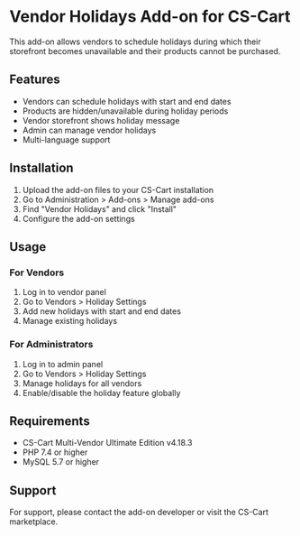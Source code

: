 # Vendor Holidays Add-on for CS-Cart

This add-on allows vendors to schedule holidays during which their storefront becomes unavailable and their products cannot be purchased.

## Features

- Vendors can schedule holidays with start and end dates
- Products are hidden/unavailable during holiday periods
- Vendor storefront shows holiday message
- Admin can manage vendor holidays
- Multi-language support

## Installation

1. Upload the add-on files to your CS-Cart installation
2. Go to Administration > Add-ons > Manage add-ons
3. Find "Vendor Holidays" and click "Install"
4. Configure the add-on settings

## Usage

### For Vendors
1. Log in to vendor panel
2. Go to Vendors > Holiday Settings
3. Add new holidays with start and end dates
4. Manage existing holidays

### For Administrators
1. Log in to admin panel
2. Go to Vendors > Holiday Settings
3. Manage holidays for all vendors
4. Enable/disable the holiday feature globally

## Requirements

- CS-Cart Multi-Vendor Ultimate Edition v4.18.3
- PHP 7.4 or higher
- MySQL 5.7 or higher

## Support

For support, please contact the add-on developer or visit the CS-Cart marketplace. 